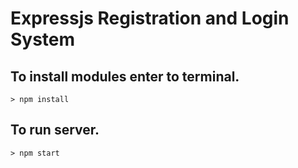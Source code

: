 # Expressjs Registration and Login System

## To install modules enter to terminal.
```
> npm install
```
## To run server.
```
> npm start
```